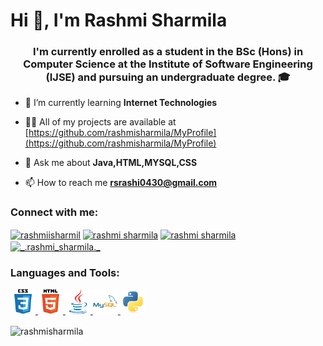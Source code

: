 <h1>Hi 👋, I'm Rashmi Sharmila</h1>

<h3 align="center">I'm currently enrolled as a student in the BSc (Hons) in Computer Science at the Institute of Software Engineering (IJSE) and pursuing an undergraduate degree. 🎓</h3>

- 🌱 I’m currently learning **Internet Technologies**

- 👨‍💻 All of my projects are available at [https://github.com/rashmisharmila/MyProfile](https://github.com/rashmisharmila/MyProfile)

- 💬 Ask me about **Java,HTML,MYSQL,CSS**

- 📫 How to reach me **rsrashi0430@gmail.com**

<h3 align="left">Connect with me:</h3>
<p align="left">
<a href="https://twitter.com/rashmiisharmil" target="blank"><img align="center" src="https://raw.githubusercontent.com/rahuldkjain/github-profile-readme-generator/master/src/images/icons/Social/twitter.svg" alt="rashmiisharmil" height="30" width="40" /></a>
<a href="https://www.linkedin.com/in/rashmi-sharmila-5ba642252/" target="blank"><img align="center" src="https://raw.githubusercontent.com/rahuldkjain/github-profile-readme-generator/master/src/images/icons/Social/linked-in-alt.svg" alt="rashmi sharmila" height="30" width="40" /></a>
<a href="https://stackoverflow.com/users/rashmi sharmila" target="blank"><img align="center" src="https://raw.githubusercontent.com/rahuldkjain/github-profile-readme-generator/master/src/images/icons/Social/stack-overflow.svg" alt="rashmi sharmila" height="30" width="40" /></a>
<a href="https://instagram.com/_.rashmi_sharmila._" target="blank"><img align="center" src="https://raw.githubusercontent.com/rahuldkjain/github-profile-readme-generator/master/src/images/icons/Social/instagram.svg" alt="_.rashmi_sharmila._" height="30" width="40" /></a>
</p>

<h3 align="left">Languages and Tools:</h3>
<p align="left"> <a href="https://www.w3schools.com/css/" target="_blank" rel="noreferrer"> <img src="https://raw.githubusercontent.com/devicons/devicon/master/icons/css3/css3-original-wordmark.svg" alt="css3" width="40" height="40"/> </a> <a href="https://www.w3.org/html/" target="_blank" rel="noreferrer"> <img src="https://raw.githubusercontent.com/devicons/devicon/master/icons/html5/html5-original-wordmark.svg" alt="html5" width="40" height="40"/> </a> <a href="https://www.java.com" target="_blank" rel="noreferrer"> <img src="https://raw.githubusercontent.com/devicons/devicon/master/icons/java/java-original.svg" alt="java" width="40" height="40"/> </a> <a href="https://www.mysql.com/" target="_blank" rel="noreferrer"> <img src="https://raw.githubusercontent.com/devicons/devicon/master/icons/mysql/mysql-original-wordmark.svg" alt="mysql" width="40" height="40"/> </a> <a href="https://www.python.org" target="_blank" rel="noreferrer"> <img src="https://raw.githubusercontent.com/devicons/devicon/master/icons/python/python-original.svg" alt="python" width="40" height="40"/> </a> </p>

<p><img align="center" src="https://github-readme-stats.vercel.app/api/top-langs?username=rashmisharmila&show_icons=true&locale=en&layout=compact" alt="rashmisharmila" /></p>
